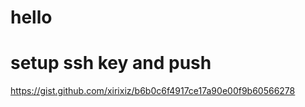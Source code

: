 # hello

# setup ssh key and push 
https://gist.github.com/xirixiz/b6b0c6f4917ce17a90e00f9b60566278
